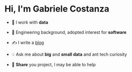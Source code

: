 # Hi, I'm Gabriele Costanza

<ul>
  <li style="margin-bottom: 16px;"> 🧠 I work with <strong>data</strong></li>
  <li style="margin-bottom: 16px;"> 🔬 <storng>Engineering</strong> background, adopted interest for <strong>software</strong></li>
  <li style="margin-bottom: 16px;"> ✍️ I write a <a href="https://gabrielecodes.github.com/interfaces_blog">blog</a></li>
  <li style="margin-bottom: 16px;"> 💡 Ask me about <strong>big</strong> and <strong>small data</strong> and ant tech curiosity</li>
  <li style="margin-bottom: 16px;"> 🤝 <strong>Share</strong> you project, I may be able to help</li>
</ul>
